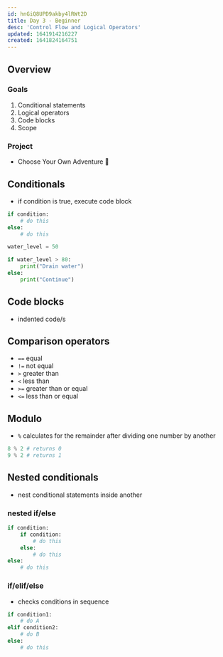```yaml
---
id: hnGiQ8UPD9akby4lRWt2D
title: Day 3 - Beginner
desc: 'Control Flow and Logical Operators'
updated: 1641914216227
created: 1641824164751
---
```


## Overview

### Goals

1. Conditional statements
2. Logical operators
3. Code blocks
4. Scope

### Project

- Choose Your Own Adventure 👑

## Conditionals

- if condition is true, execute code block

```py
if condition:
    # do this
else:
    # do this
```

```py
water_level = 50

if water_level > 80:
    print("Drain water")
else:
    print("Continue")
```

## Code blocks

- indented code/s

## Comparison operators

- `==` equal
- `!=` not equal
- `>` greater than
- `<` less than
- `>=` greater than or equal
- `<=` less than or equal

## Modulo

- `%` calculates for the remainder after dividing one number by another

```py
8 % 2 # returns 0
9 % 2 # returns 1
```

## Nested conditionals

- nest conditional statements inside another

### nested if/else

```py
if condition:
    if condition:
        # do this
    else:
        # do this
else:
    # do this
```

### if/elif/else

- checks conditions in sequence

```py
if condition1:
    # do A
elif condition2:
    # do B
else:
    # do this
```

